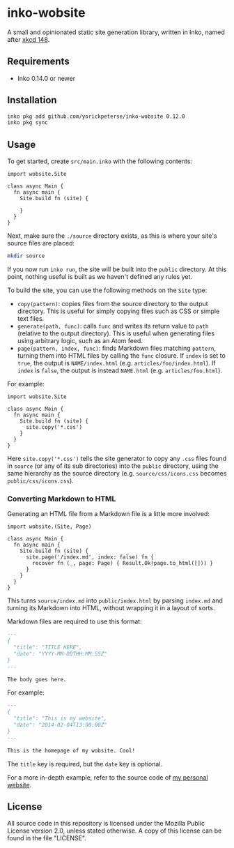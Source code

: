# inko-wobsite

A small and opinionated static site generation library, written in Inko, named
after [xkcd 148](https://xkcd.com/148/).

## Requirements

- Inko 0.14.0 or newer

## Installation

```bash
inko pkg add github.com/yorickpeterse/inko-wobsite 0.12.0
inko pkg sync
```

## Usage

To get started, create `src/main.inko` with the following contents:

```inko
import wobsite.Site

class async Main {
  fn async main {
    Site.build fn (site) {

    }
  }
}
```

Next, make sure the `./source` directory exists, as this is where your site's
source files are placed:

```bash
mkdir source
```

If you now run `inko run`, the site will be built into the `public` directory.
At this point, nothing useful is built as we haven't defined any rules yet.

To build the site, you can use the following methods on the `Site` type:

- `copy(pattern)`: copies files from the source directory to the output
  directory. This is useful for simply copying files such as CSS or simple text
  files.
- `generate(path, func)`: calls `func` and writes its return value to `path`
  (relative to the output directory). This is useful when generating files using
  arbitrary logic, such as an Atom feed.
- `page(pattern, index, func)`: finds Markdown files matching `pattern`, turning
  them into HTML files by calling the `func` closure. If `index` is set to
  `true`, the output is `NAME/index.html` (e.g. `articles/foo/index.html`). If
  `index` is `false`, the output is instead `NAME.html` (e.g.
  `articles/foo.html`).

For example:

```inko
import wobsite.Site

class async Main {
  fn async main {
    Site.build fn (site) {
      site.copy('*.css')
    }
  }
}
```

Here `site.copy('*.css')` tells the site generator to copy any `.css` files
found in `source` (or any of its sub directories) into the `public` directory,
using the same hierarchy as the source directory (e.g. `source/css/icons.css`
becomes `public/css/icons.css`).

### Converting Markdown to HTML

Generating an HTML file from a Markdown file is a little more involved:

```inko
import wobsite.(Site, Page)

class async Main {
  fn async main {
    Site.build fn (site) {
      site.page('/index.md', index: false) fn {
        recover fn (_, page: Page) { Result.Ok(page.to_html([])) }
      }
    }
  }
}
```

This turns `source/index.md` into `public/index.html` by parsing `index.md` and
turning its Markdown into HTML, without wrapping it in a layout of sorts.

Markdown files are required to use this format:

```markdown
---
{
  "title": "TITLE HERE",
  "date": "YYYY-MM-DDTHH:MM:SSZ"
}
---

The body goes here.
```

For example:

```markdown
---
{
  "title": "This is my website",
  "date": "2014-02-04T13:00:00Z"
}
---

This is the homepage of my wobsite. Cool!
```

The `title` key is required, but the `date` key is optional.

For a more in-depth example, refer to the source code of [my personal
website](https://github.com/yorickpeterse/yorickpeterse.com/blob/main/src/main.inko).

## License

All source code in this repository is licensed under the Mozilla Public License
version 2.0, unless stated otherwise. A copy of this license can be found in the
file "LICENSE".
